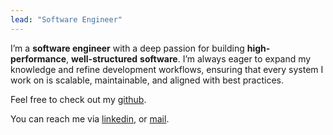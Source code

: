 ```yaml
---
lead: "Software Engineer"
---
```


I’m a __software engineer__ with a deep passion for building __high-performance__, __well-structured__ __software__. I’m always eager to expand my knowledge and refine development workflows, ensuring that every system I work on is scalable, maintainable, and aligned with best practices.

Feel free to check out my [github](https://github.com/gastonoterom). 

You can reach me via [linkedin](https://www.linkedin.com/in/gaston-otero/), or [mail](mailto:mail@gastonotero.com).

